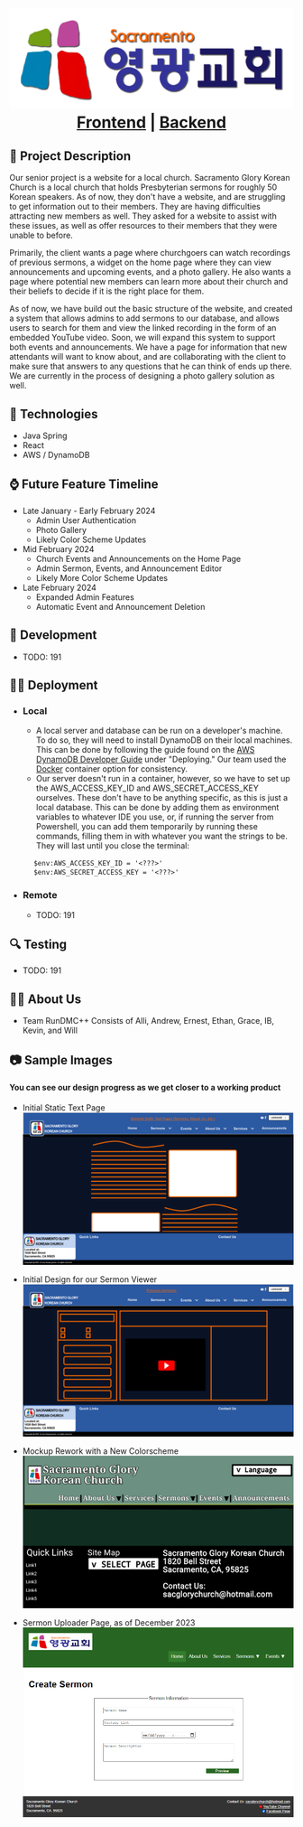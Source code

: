 <h1 align="center">
  <img src="./Frontend/imageWeb/sgkc2_transparent_shadow.png" alt="Sacramento Glory Korean Church">
<a href="https://github.com/AndrewT-CSUS/RunDMCPP_SeniorProject/tree/main/Frontend">Frontend</a> | <a href="https://github.com/AndrewT-CSUS/RunDMCPP_SeniorProject/tree/main/Backend/Backend">Backend</a>
</h1>

## 📝 Project Description

Our senior project is a website for a local church. Sacramento Glory Korean Church is a local church that holds
Presbyterian sermons for roughly 50 Korean speakers. As of now, they don't have a website, and are struggling to get
information out to their members. They are having difficulties attracting new members as well. They asked for a
website to assist with these issues, as well as offer resources to their members that they were unable to before.

Primarily, the client wants a page where churchgoers can watch recordings of previous sermons, a widget on the
home page where they can view announcements and upcoming events, and a photo gallery. He also wants a page where 
potential new members can learn more about their church and their beliefs to decide if it is the right place for them. 
   
As of now, we have build out the basic structure of the website, and created a system that allows admins to add sermons to our database, and allows users to search for them and view the linked recording in the form of an embedded YouTube
video. Soon, we will expand this system to support both events and announcements. We have a page for information
that new attendants will want to know about, and are collaborating with the client to make sure that answers to any
questions that he can think of ends up there. We are currently in the process of designing a photo gallery
solution as well.

## 📡 Technologies
   - Java Spring
   - React
   - AWS / DynamoDB

## ⌚ Future Feature Timeline 

 - Late January - Early February 2024
   - Admin User Authentication
   - Photo Gallery
   - Likely Color Scheme Updates
 - Mid February 2024
   - Church Events and Announcements on the Home Page
   - Admin Sermon, Events, and Announcement Editor
   - Likely More Color Scheme Updates
 - Late February 2024 
   - Expanded Admin Features
   - Automatic Event and Announcement Deletion

## 🔧 Development

- TODO: 191
## 🏃‍♂️ Deployment

   - ### Local

     - A local server and database can be run on a developer's machine. To do so, they will need to install DynamoDB on
      their local machines. This can be done by following the guide found on the 
     [AWS DynamoDB Developer Guide](https://docs.aws.amazon.com/amazondynamodb/latest/developerguide/DynamoDBLocal.DownloadingAndRunning.html)
     under "Deploying." Our team used the [Docker](https://www.docker.com/) container option for consistency.
     - Our server doesn't run in a container, however, so we have to set up the AWS_ACCESS_KEY_ID and 
     AWS_SECRET_ACCESS_KEY ourselves. These don't have to be anything specific, as this is just a local database. 
     This can be done by adding them as environment variables to whatever IDE you use, or, if running the server from
     Powershell, you can add them temporarily by running these commands, filling them in with whatever you want the strings to be.
     They will last until you close the terminal:

```
      $env:AWS_ACCESS_KEY_ID = '<???>'
      $env:AWS_SECRET_ACCESS_KEY = '<???>'
```
   
   - ### Remote

     - TODO: 191
## 🔍 Testing

   - TODO: 191
## 🕵️‍♀️ About Us
   - Team RunDMC++ Consists of Alli, Andrew, Ernest, Ethan, Grace, IB, Kevin, and Will
## 📷 Sample Images

#### You can see our design progress as we get closer to a working product

   - Initial Static Text Page
![Initial Static Page Design](/Readme%20Resources/General%20Static%20Text%20Page.png)

- Initial Design for our Sermon Viewer
  ![Initial Design for our Sermon Viewer](/Readme%20Resources/Previous%20Sermons.png)

- Mockup Rework with a New Colorscheme
  ![New Colorscheme Mockup](/Readme%20Resources/Mockup%20Rework.png)

- Sermon Uploader Page, as of December 2023
  ![Sermon Uploader Page](/Readme%20Resources/Sermon%20Uploader.png)
